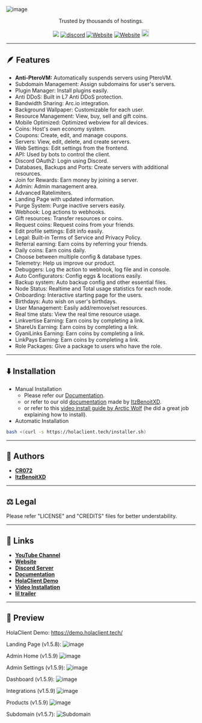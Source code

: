 
![image](https://github.com/HolaClient/HolaClient/assets/102372274/8cc5e386-223c-434e-ab35-e587515d5138)
<p align="center" dir="auto">Trusted by thousands of hostings.</p>
<p align="center">
  <a><img src="https://img.shields.io/github/downloads/HolaClient/HolaClient/total?color=blue&label=v1.5.8 Downloads"/></a>
  <a href="https://discord.gg/CvqRH9TrYK"><img src="https://img.shields.io/discord/1038719273658499072?color=blue&label=Discord&logo=HolaClient&logoColor=blue" alt="discord" /></a>
  <a href="https://holaclient.tech/docs"><img alt="Website" src="https://img.shields.io/website?down_color=lightred&down_message=Offline&label=Docs&up_color=blue&up_message=Online&url=https://holaclient.tech/docs"></a>
    <a href="https://demo.holaclient.tech"><img alt="Website" src="https://img.shields.io/website?down_color=red&down_message=Offline&label=Demo&up_color=blue&up_message=Online&url=https://demo.holaclient.tech"></a>
  <a  href="https://github.com/CR072/HolaClient/stargazers"><img src="https://img.shields.io/github/stars/HolaClient/HolaClient?label=Stars %E2%AD%90" height="20"/></a>
</p>

---

## 🪶 Features
- **Anti-PteroVM:** Automatically suspends servers using PteroVM.
- Subdomain Management: Assign subdomains for user's servers.
- Plugin Manager: Install plugins easily.
- Anti DDoS: Built in L7 Anti DDoS protection.
- Bandwidth Sharing: Arc.io integration.
- Background Wallpaper: Customizable for each user.
- Resource Management: View, buy, sell and gift coins.
- Mobile Optimized: Optimized webview for all devices.
- Coins: Host's own economy system.
- Coupons: Create, edit, and manage coupons.
- Servers: View, edit, delete, and create servers.
- Web Settings: Edit settings from the frontend.
- API: Used by bots to control the client.
- Discord OAuth2: Login using Discord.
- Databases, Backups and Ports: Create servers with additional resources.
- Join for Rewards: Earn money by joining a server.
- Admin: Admin management area.
- Advanced Ratelimiters.
- Landing Page with updated information.
- Purge System: Purge inactive servers easily.
- Webhook: Log actions to webhooks.
- Gift resources: Transfer resources or coins.
- Request coins: Request coins from your friends.
- Edit profile settings: Edit info easily.
- Legal: Built-in Terms of Service and Privacy Policy.
- Referral earning: Earn coins by referring your friends.
- Daily coins: Earn coins daily.
- Choose between multiple config & database types.
- Telemetry: Help us improve our product.
- Debuggers: Log the action to webhook, log file and in console.
- Auto Configurators: Config eggs & locations easily.
- Backup system: Auto backup config and other essential files.
- Node Status: Realtime and Total usage statistics for each node.
- Onboarding: Interactive starting page for the users.
- Birthdays: Auto wish on user's birthdays.
- User Management: Easily add/remove/set resources.
- Real time stats: View the real time resource usage.
- Linkvertise Earning: Earn coins by completing a link.
- ShareUs Earning: Earn coins by completing a link.
- GyaniLinks Earning: Earn coins by completing a link.
- LinkPays Earning: Earn coins by completing a link.
- Role Packages: Give a package to users who have the role.

---

## ⬇️ Installation
* Manual Installation
   - Please refer our [Documentation](https://holaclient.tech/docs).
   - or refer to our old [documentation](https://old-docs.holaclient.tech) made by [ItzBenoitXD](https://github.com/ItzBenoitXD).
   - or refer to this [video install guide by Arctic Wolf](https://youtu.be/V4FnFKL3nGw) (he did a great job explaining how to install).
* Automatic Installation
```bash
bash <(curl -s https://holaclient.tech/installer.sh)
```

---

## 📝 Authors
- [**CR072**](https://github.com/CR072)
- [**ItzBenoitXD**](https://github.com/ItzBenoitXD)

---

## ⚖️  Legal
Please refer "LICENSE" and "CREDITS" files for better understability.

---

## 🔗 Links
- [**YouTube Channel**](https://youtube.com/@holallc)
- [**Website**](https://holaclient.tech)
- [**Discord Server**](https://discord.gg/ne8JwpGpX3)
- [**Documentation**](https://docs.holaclient.tech)
- [**HolaClient Demo**](https://demo.holaclient.tech)
- [**Video Installation**](https://youtu.be/V4FnFKL3nGw)
- [**lil trailer**](https://www.youtube.com/watch?v=66-wZzYsb-w&pp=ygUKaG9sYWNsaWVudA%3D%3D)

---

## 👀 Preview
HolaClient Demo: https://demo.holaclient.tech/

Landing Page (v1.5.8):
![image](https://github.com/HolaClient/HolaClient/assets/102372274/f9cecf3f-5e88-404c-8c8f-49c8c9f0275a)

Admin Home (v1.5.9)
![image](https://github.com/HolaClient/HolaClient/assets/102372274/adc5eeb7-8b28-4b48-a4eb-24ec32c8ae45)

Admin Settings (v1.5.9):
![image](https://github.com/HolaClient/HolaClient/assets/102372274/46376e18-c1b5-46ed-ab9b-a32020f0cae8)

Dashboard (v1.5.9):
![image](https://github.com/HolaClient/HolaClient/assets/102372274/800708b3-0f32-465e-ba6f-63d971b7fed3)

Integrations (v1.5.9)
![image](https://github.com/HolaClient/HolaClient/assets/102372274/bfe986da-098a-4a3e-8e13-83243e77b0ee)

Products (v1.5.9)
![image](https://github.com/HolaClient/HolaClient/assets/102372274/9860b003-4709-4148-a05c-f416da77de7d)

Subdomain (v1.5.7):
![Subdomain](https://github.com/HolaClient/HolaClient/assets/102372274/6db15761-a9a5-4c69-95d8-df6020696b37)

